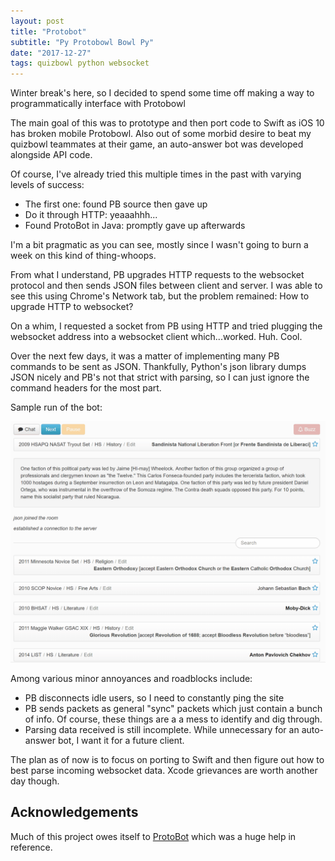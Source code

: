 ```yaml
---
layout: post
title: "Protobot"
subtitle: "Py Protobowl Bowl Py"
date: "2017-12-27"
tags: quizbowl python websocket
---
```


Winter break's here, so I decided to spend some time off making a way to programmatically
interface with Protobowl

The main goal of this was to prototype and then port code to Swift as iOS 10 has broken
mobile Protobowl.
Also out of some morbid desire to beat my quizbowl teammates at their game,
an auto-answer bot was developed alongside API code.

Of course, I've already tried this multiple times in the past with varying levels of success:
  - The first one: found PB source then gave up
  - Do it through HTTP: yeaaahhh...
  - Found ProtoBot in Java: promptly gave up afterwards

I'm a bit pragmatic as you can see, mostly since I wasn't going to burn a week on
this kind of thing-whoops.

From what I understand, PB upgrades HTTP requests to the websocket protocol and then sends
JSON files between client and server. I was able to see this using Chrome's Network
tab, but the problem remained: How to upgrade HTTP to websocket?

On a whim, I requested a socket from PB using HTTP and tried plugging the websocket address
into a websocket client which...worked. Huh. Cool.

Over the next few days, it was a matter of implementing many PB commands to be sent as
JSON. Thankfully, Python's json library dumps JSON nicely and PB's not that strict with
parsing, so I can just ignore the command headers for the most part.

Sample run of the bot:

![Sample run of bot](/images/protobot/pyprotobot.gif)

Among various minor annoyances and roadblocks include:
  - PB disconnects idle users, so I need to constantly ping the site
  - PB sends packets as general "sync" packets which just contain a bunch of info.
  Of course, these things are a a mess to identify and dig through.
  - Parsing data received is still incomplete. While unnecessary for an auto-answer bot,
  I want it for a future client.

The plan as of now is to focus on porting to Swift and then figure out how to best
parse incoming websocket data. Xcode grievances are worth another day though.

## Acknowledgements

Much of this project owes itself to [ProtoBot](https://github.com/bobacadodl/ProtoBot)
which was a huge help in reference.